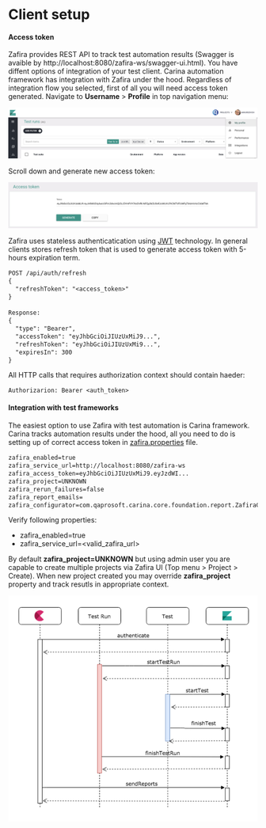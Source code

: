 # Client setup 

#### Access token
Zafira provides REST API to track test automation results (Swagger is avaible by http://localhost:8080/zafira-ws/swagger-ui.html). You have diffent options of integration of your test client. Carina automation framework has integration with Zafira under the hood. Regardless of integration flow you selected, first of all you will need access token generated. Navigate to **Username** > **Profile** in top navigation menu:

<p align="center">
  <img src="../img/menu_profile.png">
</p>

Scroll down and generate new access token:

<p align="center">
  <img src="../img/access_token.png">
</p>

Zafira uses stateless authenticatication using [JWT](https://en.wikipedia.org/wiki/JSON_Web_Token) technology. In general clients stores refresh token that is used to generate access token with 5-hours expiration term. 
```
POST /api/auth/refresh
{
  "refreshToken": "<access_token>"
}

Response:
{
  "type": "Bearer",
  "accessToken": "eyJhbGciOiJIUzUxMiJ9...",
  "refreshToken": "eyJhbGciOiJIUzUxMi9...",
  "expiresIn": 300
}
```

All HTTP calls that requires authorization context should contain haeder:
```
Authorizarion: Bearer <auth_token>
```

#### Integration with test frameworks
The easiest option to use Zafira with test automation is Carina framework. Carina tracks automation results under the hood, all you need to do is setting up of correct access token in [zafira.properties](https://github.com/qaprosoft/carina-demo/blob/master/src/main/resources/zafira.properties) file.
```
zafira_enabled=true
zafira_service_url=http://localhost:8080/zafira-ws
zafira_access_token=eyJhbGciOiJIUzUxMiJ9.eyJzdWI...
zafira_project=UNKNOWN
zafira_rerun_failures=false
zafira_report_emails=
zafira_configurator=com.qaprosoft.carina.core.foundation.report.ZafiraConfigurator
```
Verify following properties:
* zafira_enabled=true
* zafira_service_url=<valid_zafira_url>

By default **zafira_project=UNKNOWN** but using admin user you are capable to create multiple projects via Zafira UI (Top menu > Project > Create). When new project created you may override **zafira_project** property and track resutls in appropriate context.

<p align="center">
  <img src="../img/flow_uml.png">
</p>

